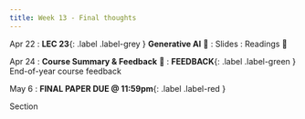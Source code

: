 ```yaml
---
title: Week 13 - Final thoughts
---
```


Apr 22
: **LEC 23**{: .label .label-grey } **Generative AI** 🎥
  : Slides
: Readings 📖

Apr 24
: **Course Summary & Feedback** 🎥
: **FEEDBACK**{: .label .label-green } End-of-year course feedback

May 6
: **FINAL PAPER DUE @ 11:59pm**{: .label .label-red }

Section


